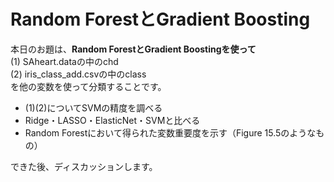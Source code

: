 # Random ForestとGradient Boosting
本日のお題は、**Random ForestとGradient Boostingを使って**<br>
(1) SAheart.dataの中のchd<br>
(2) iris_class_add.csvの中のclass<br>
を他の変数を使って分類することです。

* (1)(2)についてSVMの精度を調べる
* Ridge・LASSO・ElasticNet・SVMと比べる
* Random Forestにおいて得られた変数重要度を示す（Figure 15.5のようなもの）

できた後、ディスカッションします。